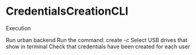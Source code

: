# CredentialsCreationCLI

Execution 

Run urban backend
Run the command: create -c <any string> 
Select USB drives that show in terminal
Check that credentials have been created for each user

